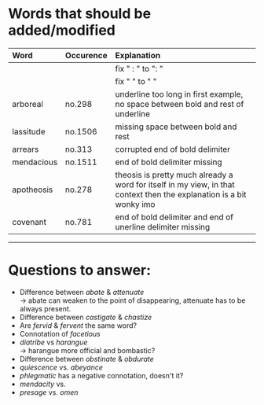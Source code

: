 # Words that should be added/modified

| Word              | Occurence | Explanation                                                                                                          |
| :---------------- | :-------- | :----------------------                                                                                              |
|                   |           | fix " : " to ": "                                                                                                    |
|                   |           | fix " </u>" to "</u> "                                                                                               |
| arboreal          | no.298    | underline too long in first example, no space between bold and rest of underline                                     |
| lassitude         | no.1506   | missing space between bold and rest                                                                                  |
| arrears           | no.313    | corrupted end of bold delimiter                                                                                      |
| mendacious        | no.1511   | end of bold delimiter missing                                                                                        |
| apotheosis        | no.278    | theosis is pretty much already a word for itself in my view, in that context then the explanation is a bit wonky imo |
| covenant          | no.781    | end of bold delimiter and end of unerline delimiter missing                                                          |



----

# Questions to answer:

- Difference between _abate_ & _attenuate_<br />
  → abate can weaken to	 the point of disappearing, attenuate has to be always present.
- Difference between _castigate_ & _chastize_
- Are _fervid_ & _fervent_ the same word?
- Connotation of _facetious_
- _diatribe_ vs _harangue_<br />
  → harangue more official and bombastic?
- Difference between _obstinate_ &  _obdurate_
- _quiescence_ vs. _abeyance_
- _phlegmatic_ has a negative connotation, doesn't it?
- _mendacity_ vs.
- _presage_ vs. _omen_
